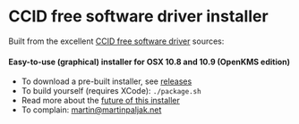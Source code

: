 CCID free software driver installer
===================================

Built from the excellent [CCID free software driver](http://pcsclite.alioth.debian.org/ccid.html) sources:

#### Easy-to-use (graphical) installer for OSX 10.8 and 10.9 (OpenKMS edition) ####
  * To download a pre-built installer, see [releases](https://github.com/martinpaljak/osx-ccid-installer/releases)
  * To build yourself (requires XCode): `./package.sh`
  * Read more about the [future of this installer](http://lists.musclecard.com/pipermail/muscle_lists.musclecard.com/2014-January/010027.html)
  * To complain: martin@martinpaljak.net
